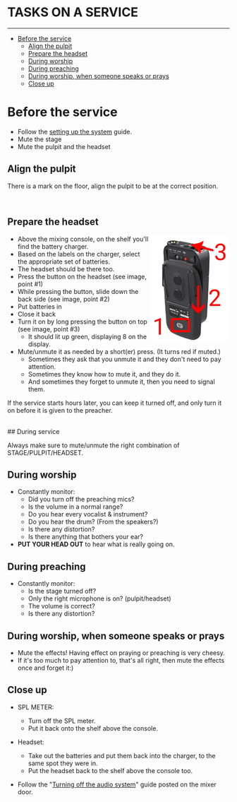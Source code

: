 <h1>TASKS ON A SERVICE</h1>
<hr>

<!-- TOC -->
* [Before the service](#before-the-service)
  * [Align the pulpit](#align-the-pulpit)
  * [Prepare the headset](#prepare-the-headset)
  * [During worship](#during-worship)
  * [During preaching](#during-preaching)
  * [During worship, when someone speaks or prays](#during-worship-when-someone-speaks-or-prays)
  * [Close up](#close-up)
<!-- TOC -->
<div style="page-break-after: always;"></div>

# Before the service

* Follow the [setting up the system](settingup.md) guide.
* Mute the stage
* Mute the pulpit and the headset

## Align the pulpit

There is a mark on the floor, align the pulpit to be at the correct position.

<img alt="" src="assets/reset/pulpit.jpg" height="300">

<div style="page-break-after: always;"></div>

## Prepare the headset

<img alt="" src="assets/reset/rhodelink.jpg.png"  align="right" style="float:right" width="180">

* Above the mixing console, on the shelf you'll find the battery charger.
* Based on the labels on the charger, select the appropriate set of batteries.
* The headset should be there too.
* Press the button on the headset (see image, point #1)
* While pressing the button, slide down the back side (see image, point #2)
* Put batteries in
* Close it back
* Turn it on by long pressing the button on top (see image, point #3)
  * It should lit up green, displaying 8 on the display.
* Mute/unmute it as needed by a short(er) press. (It turns red if muted.)
  * Sometimes they ask that you unmute it and they don't need to pay attention.
  * Sometimes they know how to mute it, and they do it.
  * And sometimes they forget to unmute it, then you need to signal them.

If the service starts hours later, you can keep it turned off, and only turn it on before it is given to the preacher.

<br clear="both" style="clear:both"/>

<div style="page-break-after: always;"></div>
## During service

Always make sure to mute/unmute the right combination of STAGE/PULPIT/HEADSET.

## During worship

* Constantly monitor:
    * Did you turn off the preaching mics?
    * Is the volume in a normal range?
    * Do you hear every vocalist & instrument?
    * Do you hear the drum? (From the speakers?)
    * Is there any distortion?
    * Is there anything that bothers your ear?
* **PUT YOUR HEAD OUT** to hear what is really going on.

## During preaching

* Constantly monitor:
    * Is the stage turned off?
    * Only the right microphone is on? (pulpit/headset)
    * The volume is correct?
    * Is there any distortion?

## During worship, when someone speaks or prays

* Mute the effects! Having effect on praying or preaching is very cheesy.
* If it's too much to pay attention to, that's all right, then mute the effects once and forget it:)

## Close up

* SPL METER:
  * Turn off the SPL meter.
  * Put it back onto the shelf above the console.


* Headset:
  * Take out the batteries and put them back into the charger, to the same spot they were in.
  * Put the headset back to the shelf above the console too.
  
* Follow the "[Turning off the audio system](../labels/turningoff.pdf)" guide posted on the mixer door.
